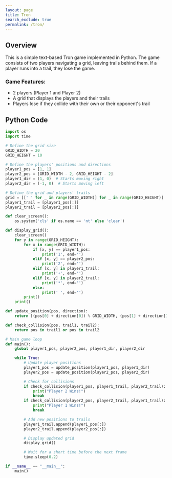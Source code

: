 ```yaml
---
layout: page
title: Tron
search_exclude: true
permalink: /tron/
---
```


## Overview

This is a simple text-based Tron game implemented in Python. The game consists of two players navigating a grid, leaving trails behind them. If a player runs into a trail, they lose the game.

### Game Features:
- 2 players (Player 1 and Player 2)
- A grid that displays the players and their trails
- Players lose if they collide with their own or their opponent's trail

## Python Code

```python
import os
import time

# Define the grid size
GRID_WIDTH = 20
GRID_HEIGHT = 10

# Define the players' positions and directions
player1_pos = [1, 1]
player2_pos = [GRID_WIDTH - 2, GRID_HEIGHT - 2]
player1_dir = (1, 0)  # Starts moving right
player2_dir = (-1, 0)  # Starts moving left

# Define the grid and players' trails
grid = [[' ' for _ in range(GRID_WIDTH)] for _ in range(GRID_HEIGHT)]
player1_trail = [player1_pos[:]]
player2_trail = [player2_pos[:]]

def clear_screen():
    os.system('cls' if os.name == 'nt' else 'clear')

def display_grid():
    clear_screen()
    for y in range(GRID_HEIGHT):
        for x in range(GRID_WIDTH):
            if [x, y] == player1_pos:
                print('1', end='')
            elif [x, y] == player2_pos:
                print('2', end='')
            elif [x, y] in player1_trail:
                print('+', end='')
            elif [x, y] in player2_trail:
                print('*', end='')
            else:
                print(' ', end='')
        print()
    print()

def update_position(pos, direction):
    return [(pos[0] + direction[0]) % GRID_WIDTH, (pos[1] + direction[1]) % GRID_HEIGHT]

def check_collision(pos, trail1, trail2):
    return pos in trail1 or pos in trail2

# Main game loop
def main():
    global player1_pos, player2_pos, player1_dir, player2_dir

    while True:
        # Update player positions
        player1_pos = update_position(player1_pos, player1_dir)
        player2_pos = update_position(player2_pos, player2_dir)

        # Check for collisions
        if check_collision(player1_pos, player1_trail, player2_trail):
            print("Player 2 Wins!")
            break
        if check_collision(player2_pos, player2_trail, player1_trail):
            print("Player 1 Wins!")
            break

        # Add new positions to trails
        player1_trail.append(player1_pos[:])
        player2_trail.append(player2_pos[:])

        # Display updated grid
        display_grid()

        # Wait for a short time before the next frame
        time.sleep(0.2)

if __name__ == "__main__":
    main()
